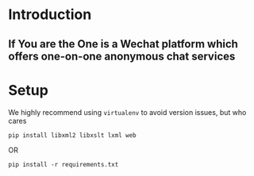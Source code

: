 # Introduction
## If You are the One is a Wechat platform which offers one-on-one anonymous chat services
# Setup
We highly recommend using ```virtualenv``` to avoid version issues, but who cares
```
pip install libxml2 libxslt lxml web
```
OR
```
pip install -r requirements.txt
```

